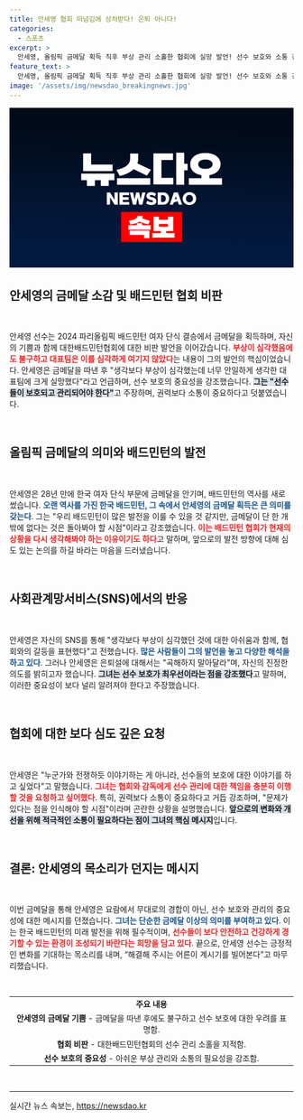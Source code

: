 ```yaml
---
title: 안세영 협회 떠넘김에 상처받다! 은퇴 아니다!
categories:
  - 스포츠
excerpt: >
  안세영, 올림픽 금메달 획득 직후 부상 관리 소홀한 협회에 실망 발언! 선수 보호와 소통 강조, 은퇴설은 부인하며 진정한 해결책을 요구했다.
feature_text: >
  안세영, 올림픽 금메달 획득 직후 부상 관리 소홀한 협회에 실망 발언! 선수 보호와 소통 강조, 은퇴설은 부인하며 진정한 해결책을 요구했다.
image: '/assets/img/newsdao_breakingnews.jpg'
---
```


<p><img src="/assets/img/newsdao_breakingnews.jpg" alt="ranknews 속보" /></p>

<h2 data-ke-size="size26">안세영의 금메달 소감 및 배드민턴 협회 비판</h2>

<p data-ke-size="size16">&nbsp;</p>

<p>안세영 선수는 2024 파리올림픽 배드민턴 여자 단식 결승에서 금메달을 획득하며, 자신의 기쁨과 함께 대한배드민턴협회에 대한 비판 발언을 이어갔습니다. <b><span style="color: #ee2323;">부상이 심각했음에도 불구하고 대표팀은 이를 심각하게 여기지 않았다</span></b>는 내용이 그의 발언의 핵심이었습니다. 안세영은 금메달을 따낸 후 "생각보다 부상이 심각했는데 너무 안일하게 생각한 대표팀에 크게 실망했다"라고 언급하며, 선수 보호의 중요성을 강조했습니다. <b><span style="background-color: #21538527;">그는 "선수들이 보호되고 관리되어야 한다"</span></b>고 주장하며, 권력보다 소통이 중요하다고 덧붙였습니다.</p>

<p data-ke-size="size16">&nbsp;</p>

<h2 data-ke-size="size26">올림픽 금메달의 의미와 배드민턴의 발전</h2>

<p data-ke-size="size16">&nbsp;</p>

<p>안세영은 28년 만에 한국 여자 단식 부문에 금메달을 안기며, 배드민턴의 역사를 새로 썼습니다. <b><span style="color: #1a5490;">오랜 역사를 가진 한국 배드민턴, 그 속에서 안세영의 금메달 획득은 큰 의미를 갖는다</span></b>. 그는 "우리 배드민턴이 많은 발전을 이룰 수 있을 것 같지만, 금메달이 단 한 개밖에 없다는 것은 돌아봐야 할 시점"이라고 강조했습니다. <b><span style="color: #ee2323;">이는 배드민턴 협회가 현재의 상황을 다시 생각해봐야 하는 이유이기도 하다</span></b>고 말하며, 앞으로의 발전 방향에 대해 심도 있는 논의를 하길 바라는 마음을 드러냈습니다.</p>

<p data-ke-size="size16">&nbsp;</p>

<h2 data-ke-size="size26">사회관계망서비스(SNS)에서의 반응</h2>

<p data-ke-size="size16">&nbsp;</p>

<p>안세영은 자신의 SNS를 통해 "생각보다 부상이 심각했던 것에 대한 아쉬움과 함께, 협회와의 갈등을 표현했다"고 전했습니다. <b><span style="color: #1a5490;">많은 사람들이 그의 발언을 놓고 다양한 해석을 하고 있다</span></b>. 그러나 안세영은 은퇴설에 대해서는 "곡해하지 말아달라"며, 자신의 진정한 의도를 밝히고자 했습니다. <b><span style="background-color: #21538527;">그녀는 선수 보호가 최우선이라는 점을 강조했다</span></b>고 말하며, 이러한 중요성이 보다 널리 알려져야 한다고 주장했습니다.</p>

<p data-ke-size="size16">&nbsp;</p>

<h2 data-ke-size="size26">협회에 대한 보다 심도 깊은 요청</h2>

<p data-ke-size="size16">&nbsp;</p>

<p>안세영은 "누군가와 전쟁하듯 이야기하는 게 아니라, 선수들의 보호에 대한 이야기를 하고 싶었다"고 말했습니다. <b><span style="color: #ee2323;">그녀는 협회와 감독에게 선수 관리에 대한 책임을 충분히 이행할 것을 요청하고 싶어했다</span></b>. 특히, 권력보다 소통이 중요하다고 거듭 강조하며, "문제가 있다는 점을 인식해야 할 시점"이라며 곤란한 상황을 설명했습니다. <b><span style="background-color: #21538527;">앞으로의 변화와 개선을 위해 적극적인 소통이 필요하다는 점이 그녀의 핵심 메시지</span></b>입니다.</p>

<p data-ke-size="size16">&nbsp;</p>

<h2 data-ke-size="size26">결론: 안세영의 목소리가 던지는 메시지</h2>

<p data-ke-size="size16">&nbsp;</p>

<p>이번 금메달을 통해 안세영은 요람에서 무대로의 경합이 아닌, 선수 보호와 관리의 중요성에 대한 메시지를 던졌습니다. <b><span style="color: #1a5490;">그녀는 단순한 금메달 이상의 의미를 부여하고 있다</span></b>. 이는 한국 배드민턴의 미래 발전을 위해 필수적이며, <b><span style="color: #ee2323;">선수들이 보다 안전하고 건강하게 경기할 수 있는 환경이 조성되기 바란다는 희망을 담고 있다</span></b>. 끝으로, 안세영 선수는 긍정적인 변화를 기대하는 목소리를 내며, “해결해 주시는 어른이 계시기를 빌어본다”고 마무리했습니다. </p>

<p data-ke-size="size16">&nbsp;</p>

<table style="width: 100%;">
    <tr>
        <td style="text-align: center; height: 17px;"><b>주요 내용</b></td>
    </tr>
    <tr>
        <td style="text-align: center; height: 17px;"><b>안세영의 금메달 기쁨</b> - 금메달을 따낸 후에도 불구하고 선수 보호에 대한 우려를 표명함.</td>
    </tr>
    <tr>
        <td style="text-align: center; height: 17px;"><b>협회 비판</b> - 대한배드민턴협회의 선수 관리 소홀을 지적함.</td>
    </tr>
    <tr>
        <td style="text-align: center; height: 17px;"><b>선수 보호의 중요성</b> - 아쉬운 부상 관리와 소통의 필요성을 강조함.</td>
    </tr>
</table>

<p data-ke-size="size16">&nbsp;</p>

<hr/>
실시간 뉴스 속보는, <a href="https://newsdao.kr" rel="dofollow">https://newsdao.kr</a>


